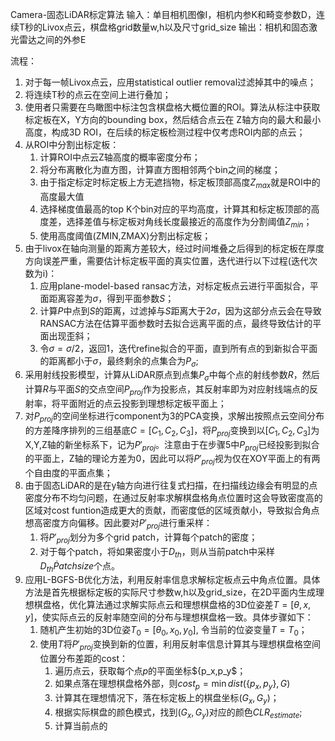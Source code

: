 Camera-固态LiDAR标定算法
输入：单目相机图像I，相机内参K和畸变参数D，连续T秒的Livox点云，棋盘格grid数量w,h以及尺寸grid_size
输出：相机和固态激光雷达之间的外参E

流程：
1. 对于每一帧Livox点云，应用statistical outlier removal过滤掉其中的噪点；
2. 将连续T秒的点云在空间上进行叠加；
3. 使用者只需要在鸟瞰图中标注包含棋盘格大概位置的ROI。算法从标注中获取标定板在X，Y方向的bounding box，然后结合点云在
Z轴方向的最大和最小高度，构成3D ROI，在后续的标定板检测过程中仅考虑ROI内部的点云；
4. 从ROI中分割出标定板：
	1. 计算ROI中点云Z轴高度的概率密度分布；
	2. 将分布离散化为直方图，计算直方图相邻两个bin之间的梯度；
	3. 由于指定标定时标定板上方无遮挡物，标定板顶部高度$Z_{max}$就是ROI中的高度最大值
	4. 选择梯度值最高的top K个bin对应的平均高度，计算其和标定板顶部的高度差，选择差值与标定板对角线长度最接近的高度作为分割阈值$Z_{min}$；
	5. 使用高度阈值(ZMIN,ZMAX)分割出标定板；
 5. 由于livox在轴向测量的距离方差较大，经过时间堆叠之后得到的标定板在厚度方向误差严重，需要估计标定板平面的真实位置，迭代进行以下过程(迭代次数为i)：
	 1. 应用plane-model-based ransac方法，对标定板点云进行平面拟合，平面距离容差为$\sigma$，得到平面参数$S$；
	 2. 计算$P$中点到$S$的距离，过滤掉与$S$距离大于$2\sigma$，因为这部分点云会在导致RANSAC方法在估算平面参数时去拟合远离平面的点，最终导致估计的平面出现歪斜；
	 3. 令$\sigma = \sigma / 2$，返回1，迭代refine拟合的平面，直到所有点的到新拟合平面的距离都小于$\sigma$，最终剩余的点集合为$P_{\sigma}$;
 6. 采用射线投影模型，计算从LiDAR原点到点集$P_{\sigma}$中每个点的射线参数$R$，然后计算$R$与平面$S$的交点空间$P_{proj}$作为投影点，其反射率即为对应射线端点的反射率，将平面附近的点云投影到理想标定板平面上；
 7. 对$P_{proj}$的空间坐标进行component为3的PCA变换，求解出按照点云空间分布的方差降序排列的三组基底$C = [C_1,C_2,C_3]$，将$P_{proj}$变换到以$[C_1,C_2,C_3]$为X,Y,Z轴的新坐标系下，记为$P'_{proj}$。注意由于在步骤5中$P_{proj}$已经投影到拟合的平面上，Z轴的理论方差为0，因此可以将$P'_{proj}$视为仅在XOY平面上的有两个自由度的平面点集；
 8. 由于固态LiDAR的是在y轴方向进行往复式扫描，在扫描线边缘会有明显的点密度分布不均匀问题，在通过反射率求解棋盘格角点位置时这会导致密度高的区域对cost funtion造成更大的贡献，而密度低的区域贡献小，导致拟合角点想高密度方向偏移。因此要对$P'_{proj}$进行重采样：
	 1. 将$P'_{proj}$划分为多个grid patch，计算每个patch的密度；
	 2. 对于每个patch，将如果密度小于$D_{th}$，则从当前patch中采样$D_{th} \dot Patchsize$个点。
 9. 应用L-BGFS-B优化方法，利用反射率信息求解标定板点云中角点位置。具体方法是首先根据标定板的实际尺寸参数w,h以及grid_size，在2D平面内生成理想棋盘格，优化算法通过求解实际点云和理想棋盘格的3D位姿差$T=[\theta, x,y]$，使实际点云的反射率随空间的分布与理想棋盘格一致。具体步骤如下：
 	 1. 随机产生初始的3D位姿$T_0=[\theta_0, x_0,y_0]$, 令当前的位姿变量$T=T_0$；
 	 2. 使用$T$将$P'_{proj}$变换到新的位置，利用反射率信息计算其与理想棋盘格空间位置分布差距的cost：
	 	 1. 遍历点云，获取每个点$p$的平面坐标$\{p_x,p_y\$；
	 	 2. 如果点落在理想棋盘格外部，则$cost_p=\min dist(\{p_x,p_y\}, G)$
	 	 2. 计算其在理想情况下，落在标定板上的棋盘坐标$(G_x,G_y)$；
	 	 2. 根据实际棋盘的颜色模式，找到$(G_x,G_y)$对应的颜色$CLR_{estimate}$;
	 	 3. 计算当前点的